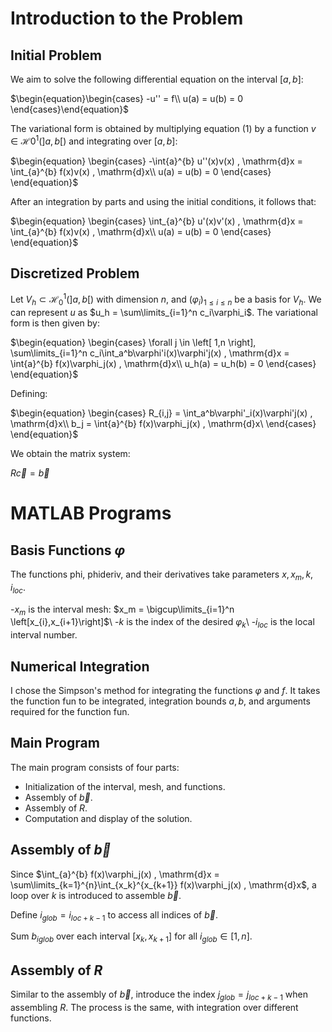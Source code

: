 # Introduction to the Problem

## Initial Problem

We aim to solve the following differential equation on the interval $\left[a,b\right]$:

$`\begin{equation}\begin{cases} -u'' = f\\ u(a) = u(b) = 0 \end{cases}\end{equation}`$

The variational form is obtained by multiplying equation (1) by a function $v \in \mathcal{H}0^1(\left]a,b\right[)$ and integrating over $\left[a,b\right]$:

$`\begin{equation}
\begin{cases}
-\int{a}^{b} u''(x)v(x) , \mathrm{d}x = \int_{a}^{b} f(x)v(x) , \mathrm{d}x\\
u(a) = u(b) = 0
\end{cases}
\end{equation}`$

After an integration by parts and using the initial conditions, it follows that:

$`\begin{equation}
\begin{cases}
\int_{a}^{b} u'(x)v'(x) , \mathrm{d}x = \int_{a}^{b} f(x)v(x) , \mathrm{d}x\\
u(a) = u(b) = 0
\end{cases}
\end{equation}`$

## Discretized Problem

Let $`V_h \subset \mathcal{H}_{0}^1(\left]a,b\right[)`$ with dimension $n$, and $`(\varphi_i)_{1\leq i\leq n}`$ be a basis for $V_h$. We can represent $u$ as $u_h = \sum\limits_{i=1}^n c_i\varphi_i$. The variational form is then given by:

$`\begin{equation}
\begin{cases}
\forall j \in \left[ 1,n \right], \sum\limits_{i=1}^n c_i\int_a^b\varphi'i(x)\varphi'j(x) , \mathrm{d}x = \int{a}^{b} f(x)\varphi_j(x) , \mathrm{d}x\\
u_h(a) = u_h(b) = 0
\end{cases}
\end{equation}`$

Defining:

$`\begin{equation}
\begin{cases}
R_{i,j} = \int_a^b\varphi'_i(x)\varphi'j(x) , \mathrm{d}x\\
b_j = \int{a}^{b} f(x)\varphi_j(x) , \mathrm{d}x\
\end{cases}
\end{equation}`$

We obtain the matrix system:

$`\begin{equation}
R\vec{c} = \vec{b}
\end{equation}`$

# MATLAB Programs

## Basis Functions $`\varphi`$

The functions phi, phideriv, and their derivatives take parameters $x,x_m,k,i_{loc}$.

-$x_m$ is the interval mesh: $x_m = \bigcup\limits_{i=1}^n \left[x_{i},x_{i+1}\right]$\\
-$k$ is the index of the desired $\varphi_k$\\
-$i_{loc}$ is the local interval number.

## Numerical Integration

I chose the Simpson's method for integrating the functions $\varphi$ and $f$. It takes the function fun to be integrated, integration bounds $a,b$, and arguments required for the function fun.

## Main Program

The main program consists of four parts:

- Initialization of the interval, mesh, and functions.
- Assembly of $\vec{b}$.
- Assembly of $R$.
- Computation and display of the solution.

## Assembly of $`\vec{b}`$
Since $\int_{a}^{b} f(x)\varphi_j(x) , \mathrm{d}x = \sum\limits_{k=1}^{n}\int_{x_k}^{x_{k+1}} f(x)\varphi_j(x) , \mathrm{d}x$, a loop over $k$ is introduced to assemble $\vec{b}$. 

Define $i_{glob} = i_{loc+k-1}$ to access all indices of $\vec{b}$. 

Sum $b_{iglob}$ over each interval $\left[x_{k},x_{k+1}\right]$ for all $i_{glob} \in \left[ 1,n \right]$.

## Assembly of $`R`$
Similar to the assembly of $\vec{b}$, introduce the index $j_{glob} = j_{loc+k-1}$ when assembling $R$. The process is the same, with integration over different functions.
